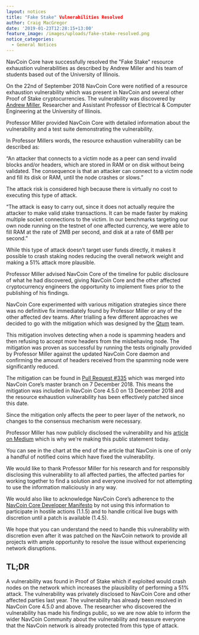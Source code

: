 ```yaml
---
layout: notices
title: "Fake Stake" Vulnerabilities Resolved
author: Craig MacGregor
date: '2019-01-23T12:28:15+13:00'
feature_image: /images/uploads/fake-stake-resolved.png
notice_categories:
  - General Notices
---
```

NavCoin Core have successfully resolved the "Fake Stake" resource exhaustion vulnerabilities as described by Andrew Miller and his team of students based out of the University of Illinois.
<!--more-->

On the 22nd of September 2018 NavCoin Core were notified of a resource exhaustion vulnerability which was present in NavCoin and several other Proof of Stake cryptocurrencies. The vulnerability was discovered by [Andrew Miller](https://ece.illinois.edu/directory/profile/soc1024), Researcher and Assistant Professor of Electrical & Computer Engineering at the University of Illinois.

Professor Miller provided NavCoin Core with detailed information about the vulnerability and a test suite demonstrating the vulnerability.

In Professor Millers words, the resource exhaustion vulnerability can be described as:

“An attacker that connects to a victim node as a peer can send invalid blocks and/or headers, which are stored in RAM or on disk without being validated. The consequence is that an attacker can connect to a victim node and fill its disk or RAM, until the node crashes or slows.”

The attack risk is considered high because there is virtually no cost to executing this type of attack.

“The attack is easy to carry out, since it does not actually require the attacker to make valid stake transactions. It can be made faster by making multiple socket connections to the victim. In our benchmarks targeting our own node running on the testnet of one affected currency, we were able to fill RAM at the rate of 2MB per second, and disk at a rate of 6MB per second.”

While this type of attack doesn’t target user funds directly, it makes it possible to crash staking nodes reducing the overall network weight and making a 51% attack more plausible.

Professor Miller advised NavCoin Core of the timeline for public disclosure of what he had discovered, giving NavCoin Core and the other affected cryptocurrency engineers the opportunity to implement fixes prior to the publishing of his findings.

NavCoin Core experimented with various mitigation strategies since there was no definitive fix immediately found by Professor Miller or any of the other affected dev teams. After trialling a few different approaches we decided to go with the mitigation which was designed by the [Qtum](https://qtum.org) team.

This mitigation involves detecting when a node is spamming headers and then refusing to accept more headers from the misbehaving node. The mitigation was proven as successful by running the tests originally provided by Professor Miller against the updated NavCoin Core daemon and confirming the amount of headers received from the spamming node were significantly reduced.

The mitigation can be found in [Pull Request #335](https://github.com/NAVCoin/navcoin-core/pull/335) which was merged into NavCoin Core’s master branch on 7 December 2018. This means the mitigation was included in NavCoin Core 4.5.0 on 13 December 2018 and the resource exhaustion vulnerability has been effectively patched since this date.

Since the mitigation only affects the peer to peer layer of the network, no changes to the consensus mechanism were necessary.

Professor Miller has now publicly disclosed the vulnerability and his [article on Medium](https://medium.com/@dsl_uiuc/fake-stake-attacks-on-chain-based-proof-of-stake-cryptocurrencies-b8b05723f806) which is why we're making this public statement today.

You can see in the chart at the end of the article that NavCoin is one of only a handful of notified coins which have fixed the vulnerability.

We would like to thank Professor Miller for his research and for responsibly disclosing this vulnerability to all affected parties, the affected parties for working together to find a solution and everyone involved for not attempting to use the information maliciously in any way.

We would also like to acknowledge NavCoin Core’s adherence to the [NavCoin Core Developer Manifesto](https://navcoin.org/en/governance/#read-manifestos) by not using this information to participate in hostile actions (1.1.5) and to handle critical live bugs with discretion until a patch is available (1.4.5).

We hope that you can understand the need to handle this vulnerability with discretion even after it was patched on the NavCoin network to provide all projects with ample opportunity to resolve the issue without experiencing network disruptions.

## TL;DR

A vulnerability was found in Proof of Stake which if exploited would crash nodes on the network which increases the plausibility of performing a 51% attack. The vulnerability was privately disclosed to NavCoin Core and other affected parties last year. The vulnerability has already been resolved in NavCoin Core 4.5.0 and above. The researcher who discovered the vulnerability has made his findings public, so we are now able to inform the wider NavCoin Community about the vulnerability and reassure everyone that the NavCoin network is already protected from this type of attack.
